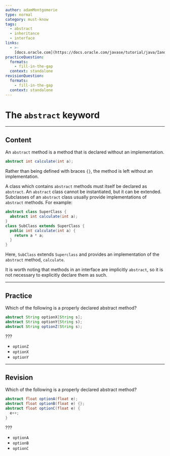 ```yaml
---
author: adamMontgomerie
type: normal
category: must-know
tags:
  - abstract
  - inheritance
  - interface
links:
  - >-
    [docs.oracle.com](https://docs.oracle.com/javase/tutorial/java/IandI/abstract.html){website}
practiceQuestion:
  formats:
    - fill-in-the-gap
  context: standalone
revisionQuestion:
  formats:
    - fill-in-the-gap
  context: standalone
---
```


# The `abstract` keyword


---

## Content

An `abstract` method is a method that is declared without an implementation.

```java
abstract int calculate(int a);
```

Rather than being defined with braces `{}`, the method is left without an implementation.

A class which contains `abstract` methods must itself be declared as `abstract`. An `abstract` class cannot be instantiated, but it can be extended. Subclasses of an `abstract` class usually provide implementations of `abstract` methods. For example:

```java
abstract class SuperClass {
  abstract int calculate(int a);
}
class SubClass extends SuperClass {
  public int calculate(int a) {
    return a * a;
  }
}
```

Here, `SubClass` extends `Superclass` and provides an implementation of the `abstract` method, `calculate`.

It is worth noting that methods in an interface are implicitly `abstract`, so it is not necessary to explicitly declare them as such.


---

## Practice

Which of the following is a properly declared abstract method? 

```java
abstract String optionX[String s]; 
abstract String optionY{String s);   
abstract String optionZ(String s);
```

???

- `optionZ`
- `optionX`
- `optionY`


---

## Revision

Which of the following is a properly declared abstract method?

```java
abstract float optionA(float e);    
abstract float optionB(float e) {};
abstract float optionC(float e) {
  e++;
}
```

???

- `optionA`
- `optionB`
- `optionC`
